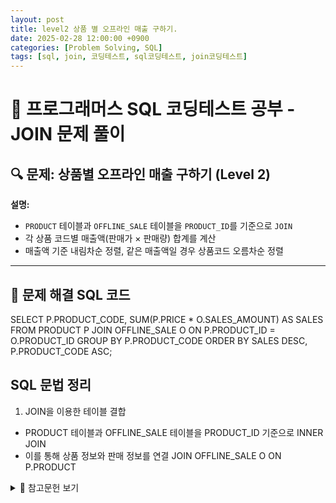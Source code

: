 ```yaml
---
layout: post
title: level2 상품 별 오프라인 매출 구하기.
date: 2025-02-28 12:00:00 +0900
categories: [Problem Solving, SQL]
tags: [sql, join, 코딩테스트, sql코딩테스트, join코딩테스트]
---
```


# 📌 프로그래머스 SQL 코딩테스트 공부 - JOIN 문제 풀이

## 🔍 문제: 상품별 오프라인 매출 구하기 (Level 2)

**설명:**  
- `PRODUCT` 테이블과 `OFFLINE_SALE` 테이블을 `PRODUCT_ID`를 기준으로 `JOIN`  
- 각 상품 코드별 매출액(판매가 × 판매량) 합계를 계산  
- 매출액 기준 내림차순 정렬, 같은 매출액일 경우 상품코드 오름차순 정렬  

---

## 🚀 문제 해결 SQL 코드


SELECT P.PRODUCT_CODE, SUM(P.PRICE * O.SALES_AMOUNT) AS SALES
FROM PRODUCT P
JOIN OFFLINE_SALE O ON P.PRODUCT_ID = O.PRODUCT_ID
GROUP BY P.PRODUCT_CODE
ORDER BY SALES DESC, P.PRODUCT_CODE ASC;

## SQL 문법 정리
1. JOIN을 이용한 테이블 결합
- PRODUCT 테이블과 OFFLINE_SALE 테이블을 PRODUCT_ID 기준으로 INNER JOIN
- 이를 통해 상품 정보와 판매 정보를 연결
JOIN OFFLINE_SALE O ON P.PRODUCT


<details markdown="1">
  <summary>📖 참고문헌 보기</summary>

  ### 📌 테스트 출처
  - **프로그래머스 SQL 고득점 Kit Join문**  
    [[테스트 링크]]([https://arxiv.org/abs/1912.06059?utm_source=chatgpt.com](https://school.programmers.co.kr/learn/courses/30/parts/17046))

</details>

